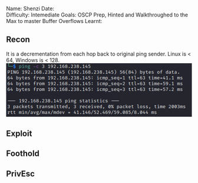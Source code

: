 
Name: Shenzi
Date:  
Difficulty:  Intemediate
Goals:  OSCP Prep, Hinted and Walkthroughed to the Max to master Buffer Overflows
Learnt:

## Recon

It is a decrementation from each hop back to original ping sender. Linux is < 64, Windows is < 128. 
![ping](OS-ProvingGrounds/Apex/Screenshots/ping.png)

## Exploit

## Foothold

## PrivEsc

      
